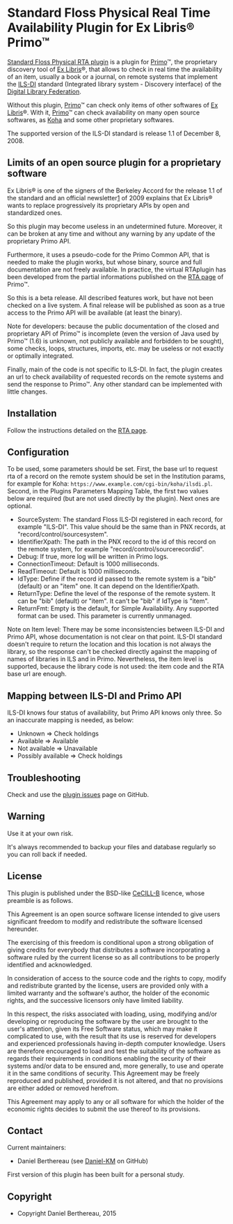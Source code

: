 Standard Floss Physical Real Time Availability Plugin for Ex Libris® Primo™
===========================================================================

[Standard Floss Physical RTA plugin] is a plugin for [Primo]™, the proprietary
discovery tool of [Ex Libris]®, that allows to check in real time the
availability of an item, usually a book or a journal, on remote systems that
implement the [ILS-DI] standard (Integrated library system - Discovery
interface) of the [Digital Library Federation].

Without this plugin, [Primo]™ can check only items of other softwares of
[Ex Libris]®. With it, [Primo]™ can check availability on many open source
softwares, as [Koha] and some other proprietary softwares.

The supported version of the ILS-DI standard is release 1.1 of December 8, 2008.


Limits of an open source plugin for a proprietary software
----------------------------------------------------------

Ex Libris® is one of the signers of the Berkeley Accord for the release 1.1 of
the standard and an official newsletter[1] of 2009 explains that Ex Libris®
wants  to replace progressively its proprietary APIs by open and standardized
ones.

So this plugin may become useless in an undetermined future. Moreover, it can be
broken at any time and without any warning by any update of the proprietary
Primo API.

Furthermore, it uses a pseudo-code for the Primo Common API, that is needed to
make the plugin works, but whose binary, source and full documentation are not
freely available. In practice, the virtual RTAplugin has been developed from the
partial informations published on the [RTA page] of Primo™.

So this is a beta release. All described features work, but have not been
checked on a live system. A final release will be published as soon as a true
access to  the Primo API will be available (at least the binary).

Note for developers: because the public documentation of the closed and
proprietary API  of Primo™ is incomplete (even the version of Java used by
Primo™ (1.6) is unknown, not publicly available and forbidden to be sought),
some checks, loops, structures, imports, etc. may be useless or not exactly or
optimally integrated.

Finally, main of the code is not specific to ILS-DI. In fact, the plugin creates
an url to check availability of requested records on the remote systems and send
the response to Primo™. Any other standard can be implemented with little
changes.


Installation
------------

Follow the instructions detailed on the [RTA page].


Configuration
-------------

To be used, some parameters should be set. First, the base url to request rta of
a record on the remote system should be set in the Institution params, for
example for Koha: `https://www.example.com/cgi-bin/koha/ilsdi.pl`. Second, in
the Plugins Parameters Mapping Table, the first two values below are required
(but are not used directly by the plugin). Next ones are optional.

- SourceSystem: The standard Floss ILS-DI registered in each record, for example
  "ILS-DI". This value should be the same than in PNX records, at "record/control/sourcesystem".
- IdentifierXpath: The path in the PNX record to the id of this record on the
  remote system, for example "record/control/sourcerecordid".
- Debug: If true, more log will be written in Primo logs.
- ConnectionTimeout: Default is 1000 milliseconds.
- ReadTimeout: Default is 1000 milliseconds.
- IdType: Define if the record id passed to the remote system is a "bib"
  (default) or an "item" one. It can depend on the IdentifierXpath.
- ReturnType: Define the level of the response of the remote system. It can be
  "bib" (default) or "item". It can't be "bib" if IdType is "item".
- ReturnFmt: Empty is the default, for Simple Availability. Any supported format
  can be used. This parameter is currently unmanaged.

Note on Item level: There may be some inconsistencies between ILS-DI and Primo
API, whose documentation is not clear on that point. ILS-DI standard doesn't
require to return the location and this location is not always the library, so
the response can't be checked directly against the mapping of names of libraries
in ILS and in Primo. Nevertheless, the item level is supported, because the
library code is not used: the item code and the RTA base url are enough.


Mapping between ILS-DI and Primo API
------------------------------------

ILS-DI knows four status of availability, but Primo API knows only three. So an
inaccurate mapping is needed, as below:

- Unknown => Check holdings
- Available => Available
- Not available => Unavailable
- Possibly available => Check holdings


Troubleshooting
---------------

Check and use the [plugin issues] page on GitHub.


Warning
-------

Use it at your own risk.

It's always recommended to backup your files and database regularly so you can
roll back if needed.


License
-------

This plugin is published under the BSD-like [CeCILL-B] licence, whose preamble
is as follows.

This Agreement is an open source software license intended to give users
significant freedom to modify and redistribute the software licensed hereunder.

The exercising of this freedom is conditional upon a strong obligation of giving
credits for everybody that distributes a software incorporating a software ruled
by the current license so as all contributions to be properly identified and
acknowledged.

In consideration of access to the source code and the rights to copy, modify and
redistribute granted by the license, users are provided only with a limited
warranty and the software's author, the holder of the economic rights, and the
successive licensors only have limited liability.

In this respect, the risks associated with loading, using, modifying and/or
developing or reproducing the software by the user are brought to the user's
attention, given its Free Software status, which may make it complicated to use,
with the result that its use is reserved for developers and experienced
professionals having in-depth computer knowledge. Users are therefore encouraged
to load and test the suitability of the software as regards their requirements
in conditions enabling the security of their systems and/or data to be ensured
and, more generally, to use and operate it in the same conditions of security.
This Agreement may be freely reproduced and published, provided it is not
altered, and that no provisions are either added or removed herefrom.

This Agreement may apply to any or all software for which the holder of the
economic rights decides to submit the use thereof to its provisions.


Contact
-------

Current maintainers:

* Daniel Berthereau (see [Daniel-KM] on GitHub)

First version of this plugin has been built for a personal study.


Copyright
---------

* Copyright Daniel Berthereau, 2015


[Standard Floss Physical RTA plugin]: https://github.com/Daniel-KM/StandardFlossPhysicalRTAPlugin
[Primo]: http://www.exlibrisgroup.com/category/PrimoOverview
[Ex Libris]: http://exlibrisgroup.com
[ILS-DI]: http://diglib.org/architectures/ilsdi/DLF_ILS_Discovery_1.1.pdf
[Digital Library Federation]: http://diglib.org
[Koha]: https://koha-community.org
[1]: http://www.exlibrisgroup.com/default.asp?catid={6953052C-F108-4FB6-A5D4-F13C89CEE560}&details_type=1&itemid={D8EE06B2-3DC1-4868-9619-69F77217A9EE}
[RTA page]: https://developers.exlibrisgroup.com/primo/integrations/frontend/rta
[plugin issues]: https://github.com/Daniel-KM/StandardFlossPhysicalRTAPlugin/Issues
[CeCILL-B]: http://www.cecill.info/licences/Licence_CeCILL-B_V1-en.html
[Daniel-KM]: http://github.com/Daniel-KM "Daniel Berthereau"
